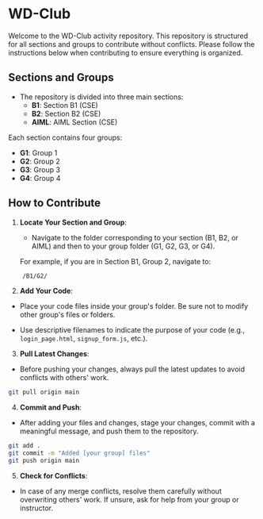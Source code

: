 # WD-Club

Welcome to the WD-Club activity repository. This repository is structured for all sections and groups to contribute without conflicts. Please follow the instructions below when contributing to ensure everything is organized.

## Sections and Groups

- The repository is divided into three main sections:
  - **B1**: Section B1 (CSE)
  - **B2**: Section B2 (CSE)
  - **AIML**: AIML Section (CSE)

Each section contains four groups:

- **G1**: Group 1
- **G2**: Group 2
- **G3**: Group 3
- **G4**: Group 4

## How to Contribute

1. **Locate Your Section and Group**:

   - Navigate to the folder corresponding to your section (B1, B2, or AIML) and then to your group folder (G1, G2, G3, or G4).

   For example, if you are in Section B1, Group 2, navigate to:

```bash
    /B1/G2/
```

2. **Add Your Code**:

- Place your code files inside your group's folder. Be sure not to modify other group's files or folders.

- Use descriptive filenames to indicate the purpose of your code (e.g., `login_page.html`, `signup_form.js`, etc.).

3. **Pull Latest Changes**:

- Before pushing your changes, always pull the latest updates to avoid conflicts with others' work.

```bash
git pull origin main
```

4. **Commit and Push**:

- After adding your files and changes, stage your changes, commit with a meaningful message, and push them to the repository.

```bash
git add .
git commit -m "Added [your group] files"
git push origin main
```

5. **Check for Conflicts**:

- In case of any merge conflicts, resolve them carefully without overwriting others' work. If unsure, ask for help from your group or instructor.
